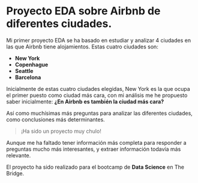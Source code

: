 # Proyecto EDA sobre Airbnb de diferentes ciudades.

Mi primer proyecto EDA se ha basado en estudiar y analizar 4 ciudades en las que Airbnb tiene alojamientos.
Estas cuatro ciudades son:
+ **New York**
+ **Copenhague**
+ **Seattle**
+ **Barcelona**


Inicialmente de estas cuatro ciudades elegidas, New York es la que ocupa el primer puesto como ciudad más cara,
con mi análisis me he propuesto saber inicialmente: **¿En Airbnb es también la ciudad más cara?**


Así como muchísimas más preguntas para analizar las diferentes ciudades, como conclusiones más determinantes.

> ¡Ha sido un proyecto muy chulo! 

Aunque me ha faltado tener información más completa para responder a preguntas mucho más interesantes, y extraer información todavía más relevante.



El proyecto ha sido realizado para el bootcamp de **Data Science** en The Bridge.
